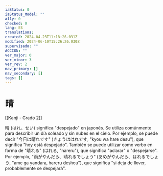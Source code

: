 ```yaml
---
iaStatus: 0
iaStatus_Model: ""
a11y: 0
checked: 0
lang: ES
translations: 
created: 2024-04-23T11:18:26.031Z
modified: 2024-06-10T15:26:26.030Z
supervisado: ""
ACCION: ""
ver_major: 0
ver_minor: 3
ver_rev: 2
nav_primary: []
nav_secondary: []
tags: []
---
```

# 晴

[[Kanji - Grado 2]]

晴 (はれ、せい) significa "despejado" en japonés. Se utiliza comúnmente para describir un día soleado y sin nubes en el cielo. Por ejemplo, se puede decir "今日は晴れです" (きょうははれです, "kyou wa hare desu"), que significa "hoy está despejado". También se puede utilizar como verbo en forma de "晴れる" (はれる, "hareru"), que significa "aclarar" o "despejarse". Por ejemplo, "雨がやんだら、晴れるでしょう" (あめがやんだら、はれるでしょう, "ame ga yandara, hareru deshou"), que significa "si deja de llover, probablemente se despejará".
